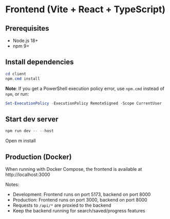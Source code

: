 # Frontend (Vite + React + TypeScript)

## Prerequisites
- Node.js 18+
- npm 9+

## Install dependencies
```powershell
cd client
npm.cmd install
```

**Note**: If you get a PowerShell execution policy error, use `npm.cmd` instead of `npm`, or run:
```powershell
Set-ExecutionPolicy -ExecutionPolicy RemoteSigned -Scope CurrentUser
```

## Start dev server
```powershell
npm run dev -- --host
```

Open m install 

## Production (Docker)
When running with Docker Compose, the frontend is available at http://localhost:3000

Notes:
- Development: Frontend runs on port 5173, backend on port 8000
- Production: Frontend runs on port 3000, backend on port 8000
- Requests to `/api/*` are proxied to the backend
- Keep the backend running for search/saved/progress features
